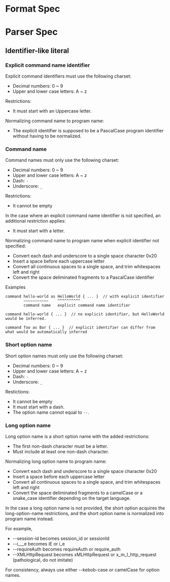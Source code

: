 # Format Spec



# Parser Spec

## Identifier-like literal

### Explicit command name identifier

Explicit command identifiers must use the following charset:
* Decimal numbers: 0 ~ 9
* Upper and lower case letters: A ~ z

Restrictions:
* It must start with an Uppercase letter.

Normalizing command name to program name: 
* The explicit identifier is supposed to be a PascalCase program identifier without having to be normalized.

### Command name

Command names must only use the following charset: 
* Decimal numbers: 0 ~ 9
* Upper and lower case letters: A ~ z
* Dash: `-`
* Underscore: `_`

Restrictions:
* It cannot be empty

In the case where an explicit command name identifier is not specified, an additional restriction applies:
* It must start with a letter. 

Normalizing command name to program name when explicit identifier not specified: 
* Convert each dash and underscore to a single space character 0x20
* Insert a space before each uppercase letter
* Convert all continuous spaces to a single space, and trim whitespaces left and right
* Convert the space deliminated fragments to a PascalCase identifier

Examples

```
command hello-world as HelloWorld { ... }  // with explicit identifier
        ~~~~~~~~~~~    ^^^^^^^^^^
        command name   explicit command name identifier

command hello-world { ... }  // no explicit identifier, but HelloWorld would be inferred.

command foo as Bar { ... }  // explicit identifier can differ from what would be automatically inferred
```

### Short option name

Short option names must only use the following charset:
* Decimal numbers: 0 ~ 9
* Upper and lower case letters: A ~ z
* Dash: `-`
* Underscore: `_`

Restictions:
* It cannot be empty
* It must start with a dash. 
* The option name cannot equal to `--`.

### Long option name

Long option name is a short option name with the added restrictions:
* The first non-dash character must be a letter.
* Must include at least one non-dash character.

Normalizing long option name to program name: 
* Convert each dash and underscore to a single space character 0x20
* Insert a space before each uppercase letter
* Convert all continuous spaces to a single space, and trim whitespaces left and right
* Convert the space deliminated fragments to a camelCase or a snake_case identifier depending on the target language.

In the case a long option name is not provided, the short option acquires the long-option-name restrictions, and the 
short option name is normalized into program name instead.

For example, 
* --session-id becomes session_id or sessionId
* --i___e becomes iE or i_e
* --requireAuth becomes requireAuth or require_auth
* --XMLHttpRequest becomes xMLHttpRequest or x_m_l_http_request (pathological, do not imitate)

For consistency, always use either --kebob-case or camelCase for option names.
